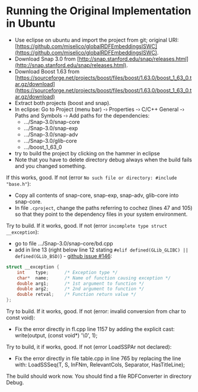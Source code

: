 # Running the Original Implementation in Ubuntu
- Use eclipse on ubuntu and import the project from git; original URI: [https://github.com/miselico/globalRDFEmbeddingsISWC](https://github.com/miselico/globalRDFEmbeddingsISWC).
- Download Snap 3.0 from [http://snap.stanford.edu/snap/releases.html](http://snap.stanford.edu/snap/releases.html).
- Download Boost 1.63 from [https://sourceforge.net/projects/boost/files/boost/1.63.0/boost_1_63_0.tar.gz/download](https://sourceforge.net/projects/boost/files/boost/1.63.0/boost_1_63_0.tar.gz/download)
- Extract both projects (boost and snap).
- In eclipse: Go to Project (menu bar) -› Properties -› C/C++ General -› Paths and Symbols -› Add paths for the dependencies:
	- .../Snap-3.0/snap-core
	- .../Snap-3.0/snap-exp
	- .../Snap-3.0/snap-adv
	- .../Snap-3.0/glib-core
	- .../boost_1_63_0
- try to build the project by clicking on the hammer in eclipse
- Note that you have to delete directory debug always when the build fails and you changed something.

If this works, good. If not (error `No such file or directory: #include "base.h"`):
- Copy all contents of snap-core, snap-exp, snap-adv, glib-core into snap-core.
- In file `.cproject`, change the paths referring to cochez (lines 47 and 105) so that they point to the dependency files in your system environment.  

Try to build. If it works, good. If not (error `incomplete type struct __exception`):
- go to file .../Snap-3.0/snap-core/bd.cpp
- add in line 13 (right below line 12 stating `#elif defined(GLib_GLIBC) || defined(GLib_BSD)`) - [github issue #146](https://github.com/snap-stanford/snap/issues/146):
```C
struct __exception {
    int    type;      /* Exception type */
    char*  name;      /* Name of function causing exception */
    double arg1;      /* 1st argument to function */
    double arg2;      /* 2nd argument to function */
    double retval;    /* Function return value */
};
```

Try to build. If it works, good. If not (error: invalid conversion from char to const void):
- Fix the error directly in fl.cpp line 1157 by adding the explicit cast:
write(output, (const void*) '\0', 1);

Try to build, it if works, good. If not (error LoadSSPAr not declared):
- Fix the error directly in file table.cpp in line 765 by replacing the line with:
LoadSSSeq(T, S, InFNm, RelevantCols, Separator, HasTitleLine);

The build should work now. You should find a file RDFConverter in directory Debug.
	
